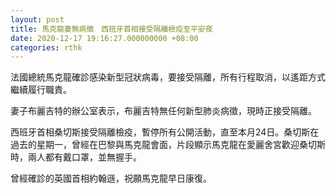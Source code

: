 ```yaml
---
layout: post
title: 馬克龍妻無病徵　西班牙首相接受隔離檢疫至平安夜
date: 2020-12-17 19:16:27.000000000 +08:00
categories: rthk
---
```


法國總統馬克龍確診感染新型冠狀病毒，要接受隔離，所有行程取消，以遙距方式繼續履行職責。

妻子布麗吉特的辦公室表示，布麗吉特無任何新型肺炎病徵，現時正接受隔離。

西班牙首相桑切斯接受隔離檢疫，暫停所有公開活動，直至本月24日。桑切斯在過去的星期一，曾經在巴黎與馬克龍會面，片段顯示馬克龍在愛麗舍宮歡迎桑切斯時，兩人都有戴口罩，並無握手。

曾經確診的英國首相約翰遜，祝願馬克龍早日康復。
